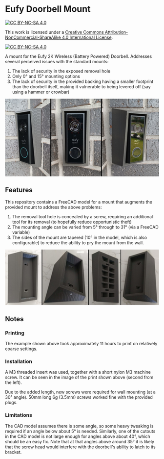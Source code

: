# Eufy Doorbell Mount

[![CC BY-NC-SA 4.0][cc-by-nc-sa-shield]][cc-by-nc-sa]

This work is licensed under a
[Creative Commons Attribution-NonCommercial-ShareAlike 4.0 International License][cc-by-nc-sa].

[![CC BY-NC-SA 4.0][cc-by-nc-sa-image]][cc-by-nc-sa]

A mount for the Eufy 2K Wireless (Battery Powered) Doorbell. Addresses several perceived issues with the standard mounts:

1. The lack of security in the exposed removal hole
2. Only 0° and 15° mounting options
3. The lack of security in the provided backing having a smaller footprint than the doorbell itself, making it vulnerable to being levered off (say using a hammer or crowbar)

![Photographs of the mounted doorbell](images/mounted_photos.jpg)

## Features

This repository contains a FreeCAD model for a mount that augments the provided mount to address the above problems:

1. The removal tool hole is concealed by a screw, requiring an additional tool for its removal (to hopefully reduce opportunistic theft)
2. The mounting angle can be varied from 5° through to 31° (via a FreeCAD variable)
3. The sides of the mount are tapered (10° in the model, which is also configurable) to reduce the ability to pry the mount from the wall.

![The printed mount before mounting on the wall](images/print_photos.jpg)

## Notes

### Printing

The example shown above took approximately 11 hours to print on relatively coarse settings.

### Installation

A M3 threaded insert was used, together with a short nylon M3 machine screw. It can be seen in the image of the print shown above (second from the left).

Due to the added length, new screws were required for wall mounting (at a 30° angle). 50mm long 6g (3.5mm) screws worked fine with the provided plugs.

### Limitations

The CAD model assumes there is some angle, so some heavy tweaking is required if an angle below about 5° is needed. Similarly, one of the cutouts in the CAD model is not large enough for angles above about 40°, which should be an easy fix. Note that at that angles above around 35° it is likely that the screw head would interfere with the doorbell's ability to latch to its bracket.

[cc-by-nc-sa]: http://creativecommons.org/licenses/by-nc-sa/4.0/
[cc-by-nc-sa-image]: https://licensebuttons.net/l/by-nc-sa/4.0/88x31.png
[cc-by-nc-sa-shield]: https://img.shields.io/badge/License-CC%20BY--NC--SA%204.0-lightgrey.svg


